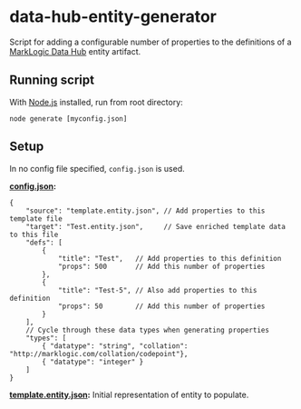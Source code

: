 # data-hub-entity-generator

Script for adding a configurable number of properties to the definitions of a [MarkLogic Data Hub](https://github.com/marklogic/marklogic-data-hub) entity artifact.

## Running script

With [Node.js](https://nodejs.org/) installed, run from root directory:
```
node generate [myconfig.json]
```

## Setup

In no config file specified, `config.json` is used.

**[config.json](https://github.com/wooldridge/data-hub-entity-generator/blob/master/config.json):**
```
{
	"source": "template.entity.json", // Add properties to this template file
	"target": "Test.entity.json",     // Save enriched template data to this file
	"defs": [
		{
			"title": "Test",   // Add properties to this definition
			"props": 500       // Add this number of properties
		},
		{
			"title": "Test-5", // Also add properties to this definition
			"props": 50        // Add this number of properties
		}
	],
	// Cycle through these data types when generating properties
	"types": [
		{ "datatype": "string", "collation": "http://marklogic.com/collation/codepoint"},
		{ "datatype": "integer" }
	]
}
```

**[template.entity.json](https://github.com/wooldridge/data-hub-entity-generator/blob/master/template.entity.json):** Initial representation of entity to populate.
